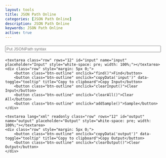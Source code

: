 ```yaml
---
layout: tools
title: JSON Path Online
categories: [JSON Path Online]
description: JSON Path Online
keywords: JSON Path Online
active: true
---
```


<div style="font-family: monospace;">
    <input class="row" id="syntax" type="text" placeholder="Put JSONPath syntax" style="white-space: pre; width: 100%; margin: 5px 0;">
    
    <textarea class="row" rows="12" id="input" name="input" placeholder="Input" style="white-space: pre; width: 100%;"></textarea>
    <div class="row" style="margin: 5px 0;">
        <button class="btn-outline" onclick="find()">Find</button>
        <button class="btn-outline" onclick="copyData('input')" data-toggle="tooltip" title="Copy to clipboard">Copy Input</button>
        <button class="btn-outline" onclick="clearInput()">Clear Input</button>
        <button class="btn-outline" onclick="clearAll()">Clear All</button>
        <button class="btn-outline" onclick="addSample()">Sample</button>
    </div>
    
    <textarea lang="xml" readonly class="row" rows="12" id="output" name="output" placeholder="Output" style="white-space: pre; width: 100%;"></textarea>
    <div class="row" style="margin: 5px 0;">
        <button class="btn-outline" onclick="copyData('output')" data-toggle="tooltip" title="Copy to clipboard">Copy Output</button>
        <button class="btn-outline" onclick="clearOutput()">Clear Output</button>
    </div>
</div>
